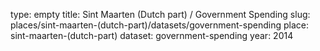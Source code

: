 type: empty
title: Sint Maarten (Dutch part) / Government Spending
slug: places/sint-maarten-(dutch-part)/datasets/government-spending
place: sint-maarten-(dutch-part)
dataset: government-spending
year: 2014
